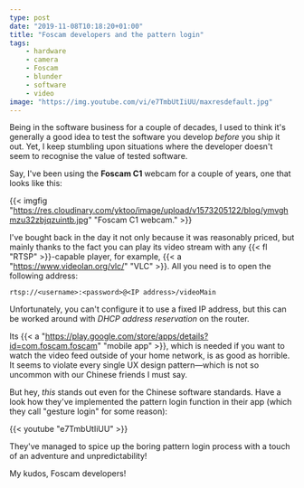 ```yaml
---
type: post
date: "2019-11-08T10:18:20+01:00"
title: "Foscam developers and the pattern login"
tags:
    - hardware
    - camera
    - Foscam
    - blunder
    - software
    - video
image: "https://img.youtube.com/vi/e7TmbUtIiUU/maxresdefault.jpg"
---
```


Being in the software business for a couple of decades, I used to think it's generally a good idea to test the software you develop *before* you ship it out. Yet, I keep stumbling upon situations where the developer doesn't seem to recognise the value of tested software.

Say, I've been using the **Foscam C1** webcam for a couple of years, one that looks like this:

<!--more-->

{{< imgfig "https://res.cloudinary.com/yktoo/image/upload/v1573205122/blog/ymvghmzu32zbjqzuintb.jpg" "Foscam C1 webcam." >}}

I've bought back in the day it not only because it was reasonably priced, but mainly thanks to the fact you can play its video stream with any {{< fl "RTSP" >}}-capable player, for example, {{< a "https://www.videolan.org/vlc/" "VLC" >}}. All you need is to open the following address:

```
rtsp://<username>:<password>@<IP address>/videoMain
```

Unfortunately, you can't configure it to use a fixed IP address, but this can be worked around with *DHCP address reservation* on the router.

Its {{< a "https://play.google.com/store/apps/details?id=com.foscam.foscam" "mobile app" >}}, which is needed if you want to watch the video feed outside of your home network, is as good as horrible. It seems to violate every single UX design pattern—which is not so uncommon with our Chinese friends I must say.

But hey, *this* stands out even for the Chinese software standards. Have a look how they've implemented the pattern login function in their app (which they call "gesture login" for some reason):

{{< youtube "e7TmbUtIiUU" >}}

They've managed to spice up the boring pattern login process with a touch of an adventure and unpredictability!

My kudos, Foscam developers!